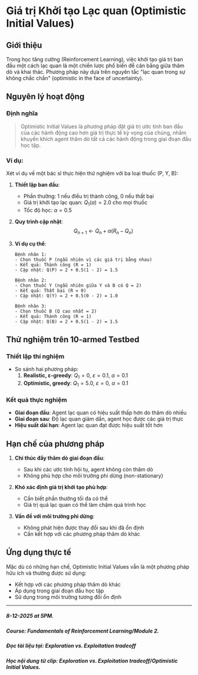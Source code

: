 # Giá trị Khởi tạo Lạc quan (Optimistic Initial Values)

## Giới thiệu

Trong học tăng cường (Reinforcement Learning), việc khởi tạo giá trị ban đầu một cách lạc quan là một chiến lược phổ biến để cân bằng giữa thăm dò và khai thác. Phương pháp này dựa trên nguyên tắc "lạc quan trong sự không chắc chắn" (optimistic in the face of uncertainty).

## Nguyên lý hoạt động

### Định nghĩa
> Optimistic Initial Values là phương pháp đặt giá trị ước tính ban đầu của các hành động cao hơn giá trị thực tế kỳ vọng của chúng, nhằm khuyến khích agent thăm dò tất cả các hành động trong giai đoạn đầu học tập.

### Ví dụ:

Xét ví dụ về một bác sĩ thực hiện thử nghiệm với ba loại thuốc (P, Y, B):

1. **Thiết lập ban đầu**:
   - Phần thưởng: 1 nếu điều trị thành công, 0 nếu thất bại
   - Giá trị khởi tạo lạc quan: $Q_1(a) = 2.0$ cho mọi thuốc
   - Tốc độ học: $\alpha = 0.5$

2. **Quy trình cập nhật**:
   $$ Q_{n+1} \leftarrow Q_n + \alpha(R_n - Q_n) $$

3. **Ví dụ cụ thể**:
   ```
   Bệnh nhân 1:
   - Chọn thuốc P (ngẫu nhiên vì các giá trị bằng nhau)
   - Kết quả: Thành công (R = 1)
   - Cập nhật: Q(P) = 2 + 0.5(1 - 2) = 1.5

   Bệnh nhân 2:
   - Chọn thuốc Y (ngẫu nhiên giữa Y và B có Q = 2)
   - Kết quả: Thất bại (R = 0)
   - Cập nhật: Q(Y) = 2 + 0.5(0 - 2) = 1.0

   Bệnh nhân 3:
   - Chọn thuốc B (Q cao nhất = 2)
   - Kết quả: Thành công (R = 1)
   - Cập nhật: Q(B) = 2 + 0.5(1 - 2) = 1.5
   ```

## Thử nghiệm trên 10-armed Testbed

### Thiết lập thí nghiệm
- So sánh hai phương pháp:
  1. **Realistic, ε-greedy**: $Q_1 = 0$, $\varepsilon = 0.1$, $\alpha = 0.1$
  2. **Optimistic, greedy**: $Q_1 = 5.0$, $\varepsilon = 0$, $\alpha = 0.1$

### Kết quả thực nghiệm
- **Giai đoạn đầu**: Agent lạc quan có hiệu suất thấp hơn do thăm dò nhiều
- **Giai đoạn sau**: Độ lạc quan giảm dần, agent học được các giá trị thực
- **Hiệu suất dài hạn**: Agent lạc quan đạt được hiệu suất tốt hơn

## Hạn chế của phương pháp

1. **Chỉ thúc đẩy thăm dò giai đoạn đầu**:
   - Sau khi các ước tính hội tụ, agent không còn thăm dò
   - Không phù hợp cho môi trường phi dừng (non-stationary)

2. **Khó xác định giá trị khởi tạo phù hợp**:
   - Cần biết phần thưởng tối đa có thể
   - Giá trị quá lạc quan có thể làm chậm quá trình học

3. **Vấn đề với môi trường phi dừng**:
   - Không phát hiện được thay đổi sau khi đã ổn định
   - Cần kết hợp với các phương pháp thăm dò khác

## Ứng dụng thực tế

Mặc dù có những hạn chế, Optimistic Initial Values vẫn là một phương pháp hữu ích và thường được sử dụng:
- Kết hợp với các phương pháp thăm dò khác
- Áp dụng trong giai đoạn đầu học tập
- Sử dụng trong môi trường tương đối ổn định

----------------------------------------------------------------------------------------------------------------------------                                                                                                                                    
##### 8-12-2025 at 5PM.
##### Course: Fundamentals of Reinforcement Learning/Module 2.
##### Đọc tài liệu tại: Exploration vs. Exploitation tradeoff
##### Học nội dung từ clip: Exploration vs. Exploitation tradeoff/Optimistic Initial Values.
